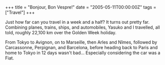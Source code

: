 +++
title = "Bonjour, Bon Vespre!"
date = "2005-05-11T00:00:00Z"
tags = ["Travel"]
+++

Just how far can you travel in a week and a half? It turns out pretty far.
Combining planes, trains, ships, and automobiles, Yasuko and I travelled, all
told, roughly 22,100 km over the Golden Week holiday.  
  
  
From Tokyo to Avignon, on to Marseille, then Arles and Nîmes, followed by
Carcassonne, Perpignan, and Barcelona, before heading back to Paris and home to
Tokyo in 12 days wasn't bad… Especially considering the car was a Fiat.
